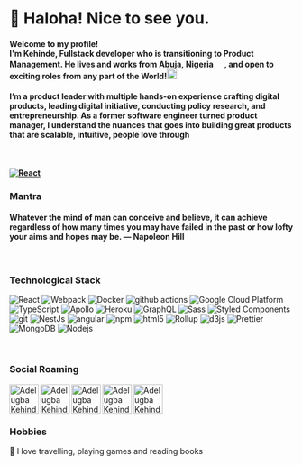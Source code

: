 <h1>👋 Haloha! Nice to see you.</h1>



<h4>Welcome to my profile! </br> I'm Kehinde, Fullstack developer who is transitioning to Product Management. He lives and works from <b>Abuja, Nigeria <img src="https://cdn-icons.flaticon.com/png/512/5922/premium/5922004.png?token=exp=1659353245~hmac=ceee2f18dc6df8ef6447d37fa1fed596" width="16"/></b>, and open to exciting roles from any part of the World!</b><img src="https://cdn-icons.flaticon.com/png/512/2072/premium/2072130.png?token=exp=1659353461~hmac=84392e96a9898b8549b3c31216ce0ef7" width="18"/></h4>
<h4>I’m a product leader with multiple hands-on experience crafting digital products, leading digital initiative, conducting policy research, and entrepreneurship. As a former software engineer turned product manager, I understand the nuances that goes into building great products that are scalable, intuitive, people love through<h4><br>

<p>
<a href="https://adelugbakehinde.netlify.app/" target="_blank">
<img target="_blank" alt="React" src="https://res.cloudinary.com/dy0ccfsbp/image/upload/v1659895615/resume/Screenshot_235_etahaz.png" />
</a>
</p>

<h3>Mantra</h3>
<h4>Whatever the mind of man can conceive and believe, it can achieve regardless of how many times you may have failed in the past or how lofty your aims and hopes may be. — Napoleon Hill</h4><br>


<h3>Technological Stack</h3>
<p>
  <img alt="React" src="https://img.shields.io/badge/-React-45b8d8?style=flat-square&logo=react&logoColor=white" />
  <img alt="Webpack" src="https://img.shields.io/badge/-Webpack-8DD6F9?style=flat-square&logo=webpack&logoColor=white" /> 
  <img alt="Docker" src="https://img.shields.io/badge/-Docker-46a2f1?style=flat-square&logo=docker&logoColor=white" />
  <img alt="github actions" src="https://img.shields.io/badge/-Github_Actions-2088FF?style=flat-square&logo=github-actions&logoColor=white" />
  <img alt="Google Cloud Platform" src="https://img.shields.io/badge/-Google_Cloud_Platform-1a73e8?style=flat-square&logo=google-cloud&logoColor=white" />
  <img alt="TypeScript" src="https://img.shields.io/badge/-TypeScript-007ACC?style=flat-square&logo=typescript&logoColor=white" /> 
  <img alt="Apollo" src="https://img.shields.io/badge/-Apollo%20GraphQL-311C87?style=flat-square&logo=apollo-graphql&logoColor=white" />
  <img alt="Heroku" src="https://img.shields.io/badge/-Heroku-430098?style=flat-square&logo=heroku&logoColor=white" />   
  <img alt="GraphQL" src="https://img.shields.io/badge/-GraphQL-E10098?style=flat-square&logo=graphql&logoColor=white" />
  <img alt="Sass" src="https://img.shields.io/badge/-Sass-CC6699?style=flat-square&logo=sass&logoColor=white" />
  <img alt="Styled Components" src="https://img.shields.io/badge/-Styled_Components-db7092?style=flat-square&logo=styled-components&logoColor=white" />
  <img alt="git" src="https://img.shields.io/badge/-Git-F05032?style=flat-square&logo=git&logoColor=white" />
  <img alt="NestJs" src="https://img.shields.io/badge/-NestJs-ea2845?style=flat-square&logo=nestjs&logoColor=white" />
  <img alt="angular" src="https://img.shields.io/badge/-Angular-DD0031?style=flat-square&logo=angular&logoColor=white" />
  <img alt="npm" src="https://img.shields.io/badge/-NPM-CB3837?style=flat-square&logo=npm&logoColor=white" />
  <img alt="html5" src="https://img.shields.io/badge/-HTML5-E34F26?style=flat-square&logo=html5&logoColor=white" /> 
  <img alt="Rollup" src="https://img.shields.io/badge/-Rollup-EC4A3F?style=flat-square&logo=rollup.js&logoColor=white" />
  <img alt="d3js" src="https://img.shields.io/badge/-D3.js-F9A03C?style=flat-square&logo=d3.js&logoColor=white" />
  <img alt="Prettier" src="https://img.shields.io/badge/-Prettier-F7B93E?style=flat-square&logo=prettier&logoColor=white" />
  <img alt="MongoDB" src="https://img.shields.io/badge/-MongoDB-13aa52?style=flat-square&logo=mongodb&logoColor=white" />
  <img alt="Nodejs" src="https://img.shields.io/badge/-Nodejs-43853d?style=flat-square&logo=Node.js&logoColor=white" />
</p><br>


<h3>Social Roaming</h3>
<p>
<a target="_blank" href="https://www.instagram.com/kehindeadelugba/">
  <img align="left" alt="Adelugba Kehinde | Instagram" width="52px" src="https://www.logo.wine/a/logo/Instagram/Instagram-Logo.wine.svg" />
</a>
<a target="_blank" href="https://web.facebook.com/kennyadenat">
  <img align="left" alt="Adelugba Kehinde | Facebook" width="52px" src="https://www.logo.wine/a/logo/Facebook/Facebook-f_Logo-Blue-Logo.wine.svg" />
</a>
<a target="_blank" href="https://twitter.com/natireken">
  <img align="left" alt="Adelugba Kehinde | Twitter" width="52px" src="https://www.logo.wine/a/logo/Twitter/Twitter-Logo.wine.svg" />
</a>
<a target="_blank" href="https://www.linkedin.com/in/adelugbakehinde/">
  <img align="left" alt="Adelugba Kehinde | LinkedIN" width="52px" src="https://www.logo.wine/a/logo/LinkedIn/LinkedIn-Icon-Logo.wine.svg" />
</a>
 <a target="_blank" href="https://adelugbakehinde.netlify.app/">
 <img align="left" alt="Adelugba Kehinde | Website" width="52px" src="https://www.logo.wine/a/logo/Google_Chrome/Google_Chrome-Logo.wine.svg" />
</a>
</p>
<br><br><br>

<h3>Hobbies</h3>
<p>💞️ I love travelling, playing games and reading books</p><br>
  
<!---<h3>Gitub Stats</h3>
<p align="center"> <img src="https://github-readme-stats.vercel.app/api?username=kennyadenat&show_icons=true&theme=gotham" alt="abhisheknaiidu" />--->
<!---
kennyadenat/kennyadenat is a ✨ special ✨ repository because its `README.md` (this file) appears on your GitHub profile.
You can click the Preview link to take a look at your changes.
--->
